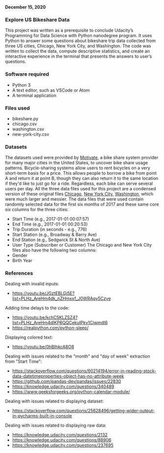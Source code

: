 __December 15, 2020__


### Explore US Bikeshare Data
This project was written as a prerequisite to conclude Udacity’s Programming for Data Science with Python nanodegree program. It uses Python to answer some questions about bikeshare trip data collected from three US cities, Chicago, New York City, and Washington. The code was written to collect the data, compute descriptive statistics, and create an interactive experience in the terminal that presents the answers to user’s questions.

### Software required
* Python 3
* A text editor, such as VSCode or Atom
* A terminal application

### Files used
* bikeshare.py
* chicago.csv
* washington.csv
* new-york-city.csv

### Datasets
The datasets used were provided by [Motivate]( https://www.motivateco.com/), a bike share system provider for many major cities in the United States, to uncover bike share usage patterns. Bicycle-sharing systems allow users to rent bicycles on a very short-term basis for a price. This allows people to borrow a bike from point A and return it at point B, though they can also return it to the same location if they'd like to just go for a ride. Regardless, each bike can serve several users per day.
All the three data files used for this project are a condensed version of these original files [Chicago](https://www.divvybikes.com/system-data), [New York City](https://www.citibikenyc.com/system-data), [Washington](https://www.capitalbikeshare.com/system-data), which were much larger and messier. The data files that were used contain randomly selected data for the first six months of 2017 and these same core six columns for the three cities:
* Start Time (e.g., 2017-01-01 00:07:57)
* End Time (e.g., 2017-01-01 00:20:53)
* Trip Duration (in seconds - e.g., 776)
* Start Station (e.g., Broadway & Barry Ave)
* End Station (e.g., Sedgwick St & North Ave)
* User Type (Subscriber or Customer)
The Chicago and New York City files also have the following two columns:
* Gender
* Birth Year

### References
Dealing with invalid inputs:
* https://youtu.be/JGztEBLGj5E?list=PLHz_AreHm4dk_nZHmxxf_J0WRAqy5Czye

Adding time delays to the code:
* https://youtu.be/kchC5KLZSZ4?list=PLHz_AreHm4dlKP6QQCekuIPky1CiwmdI6
* https://realpython.com/python-sleep/

Displaying colored text:
* https://youtu.be/0hBIhkcA8O8

Dealing with issues related to the "month" and "day of week" extraction from "Start Time":
* https://stackoverflow.com/questions/60214194/error-in-reading-stock-data-datetimeproperties-object-has-no-attribute-week
* https://github.com/pandas-dev/pandas/issues/22830
* https://knowledge.udacity.com/questions/340489
* https://www.geeksforgeeks.org/python-calendar-module/

Dealing with issues related to displaying dataset:
* https://stackoverflow.com/questions/25628496/getting-wider-output-in-pycharms-built-in-console

Dealing with issues related to displaying raw data:
* https://knowledge.udacity.com/questions/2132
* https://knowledge.udacity.com/questions/88906
* https://knowledge.udacity.com/questions/237695
